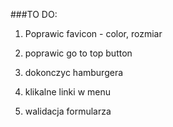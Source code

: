 ###TO DO:

1. Poprawic favicon - color, rozmiar
2. poprawic go to top button
3. dokonczyc hamburgera
4. klikalne linki w menu

6. walidacja formularza
